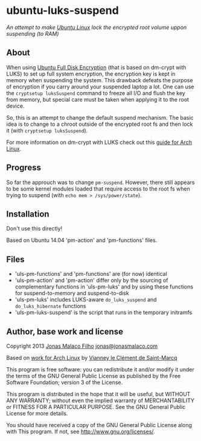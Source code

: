 ubuntu-luks-suspend
===================

_An attempt to make [Ubuntu Linux][] lock the encrypted root volume uppon suspending (to RAM)_


About
-----

When using [Ubuntu Full Disk Encryption][] (that is based on dm-crypt with LUKS) to set up full system encryption, the encryption key is kept in memory when suspending the system. This drawback defeats the purpose of encryption if you carry around your suspended laptop a lot. One can use the `cryptsetup luksSuspend` command to freeze all I/O and flush the key from memory, but special care must be taken when applying it to the root device.

So, this is an attempt to change the default suspend mechanism. The basic idea is to change to a chroot outside of the encrypted root fs and then lock it (with `cryptsetup luksSuspend`).

[Ubuntu Full Disk Encryption]: https://www.eff.org/deeplinks/2012/11/privacy-ubuntu-1210-full-disk-encryption
[Ubuntu Linux]: https://www.ubuntu.com/

For more information on dm-crypt with LUKS check out this [guide for Arch Linux][dm-crypt with LUKS on Arch].

[dm-crypt with LUKS on Arch]: https://wiki.archlinux.org/index.php/Dm-crypt_with_LUKS


Progress
--------

So far the approuch was to change `pm-suspend`. However, there still appears to be some kernel modules loaded that require access to the root fs when trying to suspend (with `echo mem > /sys/power/state`).


Installation
------------

Don't use this directly!

Based on Ubuntu 14.04 'pm-action' and 'pm-functions' files.


Files
-----

 * 'uls-pm-functions' and 'pm-functions' are (for now) identical
 * 'uls-pm-action' and 'pm-action' differ only by the sourcing of complementary functions in 'uls-pm-luks' and by using these functions for suspend-to-memory and suspend-to-disk
 * 'uls-pm-luks' includes LUKS-aware `do_luks_suspend` and `do_luks_hibernate` functions
 * 'uls-pm-luks-suspend' is the script that runs in the temporary initramfs


Author, base work and license
-----------------------------

Copyright 2013 [Jonas Malaco Filho][] <jonas@jonasmalaco.com>

Based on [work for Arch Linux][arch-luks-suspend] by [Vianney le Clément de Saint-Marcq][]

This program is free software: you can redistribute it and/or modify it under the terms of the GNU General Public License as published by the Free Software Foundation; version 3 of the License.

This program is distributed in the hope that it will be useful, but WITHOUT ANY WARRANTY; without even the implied warranty of MERCHANTABILITY or FITNESS FOR A PARTICULAR PURPOSE.  See the GNU General Public License for more details.

You should have received a copy of the GNU General Public License along with This program.  If not, see <http://www.gnu.org/licenses/>.

[arch-luks-suspend]:https://github.com/vianney/arch-luks-suspend
[Jonas Malaco Filho]:https://github.com/jonasmalacofilho
[Vianney le Clément de Saint-Marcq]:https://github.com/vianney

